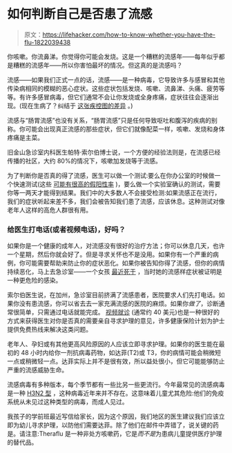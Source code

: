 # 如何判断自己是否患了流感

> 原文：<https://lifehacker.com/how-to-know-whether-you-have-the-flu-1822039438>

你咳嗽。你流鼻涕。你觉得你可能会发烧。这是一个糟糕的流感年——每年似乎都是糟糕的流感年——所以你害怕最坏的情况。但这真的是流感吗？



流感——如果我们正式一点的话，流感——是一种病毒，它导致许多与感冒和其他传染病相同的模糊的恶心症状。这些症状包括发烧、咳嗽、流鼻涕、头痛、疲劳等等。有许多感冒病毒，但它们通常不会让你发烧或全身疼痛，症状往往会逐渐出现。(现在生病了？纠结于 [这张疾控图的差异](https://www.cdc.gov/flu/consumer/symptoms.htm) 。)

流感与“肠胃流感”也没有关系，“肠胃流感”只是任何导致呕吐和腹泻的疾病的别称。你可能会出现真正流感的那些症状，但它们就像配菜一样，咳嗽、发烧和身体疼痛是主菜。

旧金山急诊室内科医生帕特·索尔伯博士说，一个方便的经验法则是，在流感已经传播的社区，大约 80%的情况下，咳嗽加发烧等于流感。

为了判断你是否真的得了流感，医生可以做一个测试:要么在你办公室的时候做一个快速测试(这些 [可能有很高的假阳性率](https://www.cdc.gov/flu/professionals/diagnosis/rapidlab.htm) )，要么做一个实验室确认的测试，需要你等一两天才能得到结果。我们中的大多数人不会接受检测:如果流感正在流行，我们的症状听起来差不多，我们会被告知我们患了流感，应该休息。这种测试对像老年人这样的高危人群很有用。

### 给医生打电话(或者视频电话)，好吗？

如果你是一个健康的成年人，对流感没有很好的治疗方法；你可以休息几天，也许一个星期，然后你就会好了。但是寻求关怀也不是没用。如果你有一个严重的病例，你可能需要帮助来防止你的症状恶化。如果你被告知你得了流感，但你的病情持续恶化，马上去急诊室——一个女孩 [最近死于](https://en.wikipedia.org/wiki/Oseltamivir) ，当时她的流感样症状被证明是一种更危险的感染。

索尔伯医生说，在加州，急诊室目前挤满了流感患者，医院要求人们先打电话。如果你没有患流感，你可以省去去一家充满流感的医院的麻烦。如果你*做了*，诊断通常很简单，只需通过电话就能完成。 [视频就诊](https://lifehacker.com/visit-a-doctor-without-leaving-your-house-1790044673) (通常约 40 美元)也是一种很好的方式来获得医生对你是否真的需要亲自寻求护理的意见，许多健康保险计划为护士提供免费热线来解决这类问题。

老年人、孕妇或有其他更高风险原因的人应该立即寻求护理。如果你的医生能在最初的 48 小时内给你一剂抗病毒药物，如达菲(T2)或 T3，你的病情可能会稍微短一点或稍微轻一点。达菲实际上并不是很有效，所以益处很小，但它可能能够防止严重的流感威胁生命。

流感病毒有多种版本，每个季节都有一些比另一些更流行。今年最常见的流感病毒是一种 [H3N2 型](https://www.cdc.gov/flu/about/season/flu-season-2017-2018.htm) ，这种病毒近年来并不存在。这意味着儿童尤其危险:他们的免疫系统从未见过这种类型的病毒，而成人见过。

我孩子的学前班最近写信给家长，因为这个原因，我们地区的医生建议我们应该立即为幼儿寻求护理，以防他们需要达菲。除了他们在邮件中弄错了，说关键的药是。请注意:Theraflu 是一种非处方咳嗽药，它是*而不是*为患病儿童提供医疗护理的替代品。